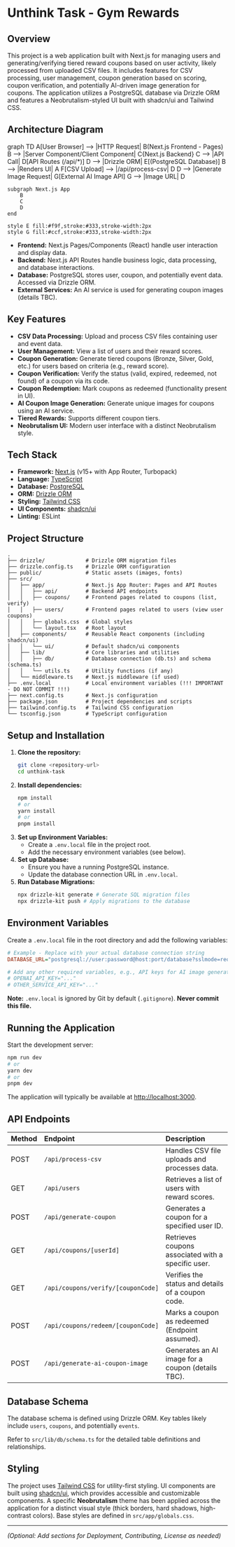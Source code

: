 # Unthink Task - Gym Rewards

## Overview

This project is a web application built with Next.js for managing users and generating/verifying tiered reward coupons based on user activity, likely processed from uploaded CSV files. It includes features for CSV processing, user management, coupon generation based on scoring, coupon verification, and potentially AI-driven image generation for coupons. The application utilizes a PostgreSQL database via Drizzle ORM and features a Neobrutalism-styled UI built with shadcn/ui and Tailwind CSS.

## Architecture Diagram

graph TD
    A[User Browser] --> |HTTP Request| B(Next.js Frontend - Pages)
    B --> |Server Component/Client Component| C{Next.js Backend}
    C --> |API Call| D[API Routes (/api/*)]
    D --> |Drizzle ORM| E[(PostgreSQL Database)]
    B --> |Renders UI| A
    F[CSV Upload] --> |/api/process-csv| D
    D --> |Generate Image Request| G[External AI Image API]
    G --> |Image URL| D

    subgraph Next.js App
        B
        C
        D
    end

    style E fill:#f9f,stroke:#333,stroke-width:2px
    style G fill:#ccf,stroke:#333,stroke-width:2px

*   **Frontend:** Next.js Pages/Components (React) handle user interaction and display data.
*   **Backend:** Next.js API Routes handle business logic, data processing, and database interactions.
*   **Database:** PostgreSQL stores user, coupon, and potentially event data. Accessed via Drizzle ORM.
*   **External Services:** An AI service is used for generating coupon images (details TBC).

## Key Features

*   **CSV Data Processing:** Upload and process CSV files containing user and event data.
*   **User Management:** View a list of users and their reward scores.
*   **Coupon Generation:** Generate tiered coupons (Bronze, Silver, Gold, etc.) for users based on criteria (e.g., reward score).
*   **Coupon Verification:** Verify the status (valid, expired, redeemed, not found) of a coupon via its code.
*   **Coupon Redemption:** Mark coupons as redeemed (functionality present in UI).
*   **AI Coupon Image Generation:** Generate unique images for coupons using an AI service.
*   **Tiered Rewards:** Supports different coupon tiers.
*   **Neobrutalism UI:** Modern user interface with a distinct Neobrutalism style.

## Tech Stack

*   **Framework:** [Next.js](https://nextjs.org/) (v15+ with App Router, Turbopack)
*   **Language:** [TypeScript](https://www.typescriptlang.org/)
*   **Database:** [PostgreSQL](https://www.postgresql.org/)
*   **ORM:** [Drizzle ORM](https://orm.drizzle.team/)
*   **Styling:** [Tailwind CSS](https://tailwindcss.com/)
*   **UI Components:** [shadcn/ui](https://ui.shadcn.com/)
*   **Linting:** ESLint

## Project Structure

```
.
├── drizzle/             # Drizzle ORM migration files
├── drizzle.config.ts    # Drizzle ORM configuration
├── public/              # Static assets (images, fonts)
├── src/
│   ├── app/             # Next.js App Router: Pages and API Routes
│   │   ├── api/         # Backend API endpoints
│   │   ├── coupons/     # Frontend pages related to coupons (list, verify)
│   │   ├── users/       # Frontend pages related to users (view user coupons)
│   │   ├── globals.css  # Global styles
│   │   └── layout.tsx   # Root layout
│   ├── components/      # Reusable React components (including shadcn/ui)
│   │   └── ui/          # Default shadcn/ui components
│   ├── lib/             # Core libraries and utilities
│   │   ├── db/          # Database connection (db.ts) and schema (schema.ts)
│   │   └── utils.ts     # Utility functions (if any)
│   └── middleware.ts    # Next.js middleware (if used)
├── .env.local           # Local environment variables (!!! IMPORTANT - DO NOT COMMIT !!!)
├── next.config.ts       # Next.js configuration
├── package.json         # Project dependencies and scripts
├── tailwind.config.ts   # Tailwind CSS configuration
└── tsconfig.json        # TypeScript configuration
```

## Setup and Installation

1.  **Clone the repository:**
    ```bash
    git clone <repository-url>
    cd unthink-task
    ```
2.  **Install dependencies:**
    ```bash
    npm install
    # or
    yarn install
    # or
    pnpm install
    ```
3.  **Set up Environment Variables:**
    *   Create a `.env.local` file in the project root.
    *   Add the necessary environment variables (see below).
4.  **Set up Database:**
    *   Ensure you have a running PostgreSQL instance.
    *   Update the database connection URL in `.env.local`.
5.  **Run Database Migrations:**
    ```bash
    npx drizzle-kit generate # Generate SQL migration files
    npx drizzle-kit push # Apply migrations to the database
    ```

## Environment Variables

Create a `.env.local` file in the root directory and add the following variables:

```ini
# Example - Replace with your actual database connection string
DATABASE_URL="postgresql://user:password@host:port/database?sslmode=require"

# Add any other required variables, e.g., API keys for AI image generation
# OPENAI_API_KEY="..."
# OTHER_SERVICE_API_KEY="..."
```

**Note:** `.env.local` is ignored by Git by default (`.gitignore`). **Never commit this file.**

## Running the Application

Start the development server:

```bash
npm run dev
# or
yarn dev
# or
pnpm dev
```

The application will typically be available at [http://localhost:3000](http://localhost:3000).

## API Endpoints

| Method | Endpoint                             | Description                                        |
| :----- | :----------------------------------- | :------------------------------------------------- |
| POST   | `/api/process-csv`                   | Handles CSV file uploads and processes data.       |
| GET    | `/api/users`                         | Retrieves a list of users with reward scores.      |
| POST   | `/api/generate-coupon`               | Generates a coupon for a specified user ID.        |
| GET    | `/api/coupons/[userId]`              | Retrieves coupons associated with a specific user. |
| GET    | `/api/coupons/verify/[couponCode]`   | Verifies the status and details of a coupon code.  |
| POST   | `/api/coupons/redeem/[couponCode]`   | Marks a coupon as redeemed (Endpoint assumed).     |
| POST   | `/api/generate-ai-coupon-image`      | Generates an AI image for a coupon (details TBC). |

## Database Schema

The database schema is defined using Drizzle ORM. Key tables likely include `users`, `coupons`, and potentially `events`.

Refer to `src/lib/db/schema.ts` for the detailed table definitions and relationships.

## Styling

The project uses [Tailwind CSS](https://tailwindcss.com/) for utility-first styling. UI components are built using [shadcn/ui](https://ui.shadcn.com/), which provides accessible and customizable components. A specific **Neobrutalism** theme has been applied across the application for a distinct visual style (thick borders, hard shadows, high-contrast colors). Base styles are defined in `src/app/globals.css`.

---

*(Optional: Add sections for Deployment, Contributing, License as needed)*
